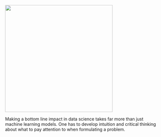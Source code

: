 <div align="left">
  <img src="https://raw.githubusercontent.com/d2l-ai/d2l-en/master/static/logo-with-tagline.png" width="350">
</div>

Making a bottom line impact in data science takes far more than just machine learning models. One has to develop intuition and critical thinking about what to pay attention to when formulating a problem. 